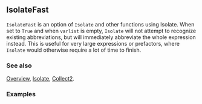 ## IsolateFast

`IsolateFast` is an option of `Isolate` and other functions using Isolate. When set to `True` and when `varlist` is empty, `Isolate` will not attempt to recognize existing abbreviations, but will immediately abbreviate the whole expression instead. This is useful for very large expressions or prefactors, where
`Isolate` would otherwise require a lot of time to finish.

### See also

[Overview](Extra/FeynCalc.md), [Isolate](Isolate.md), [Collect2](Collect2.md).

### Examples